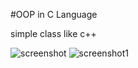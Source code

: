 #OOP in C Language 

simple class like c++ 

![screenshot](https://user-images.githubusercontent.com/77461625/177489937-47fb92de-7aba-45e3-b457-9defa6f7c338.png)
![screenshot1](https://user-images.githubusercontent.com/77461625/177489942-35919dd8-f9f7-47e0-9bcd-f74ffab8c182.png)
